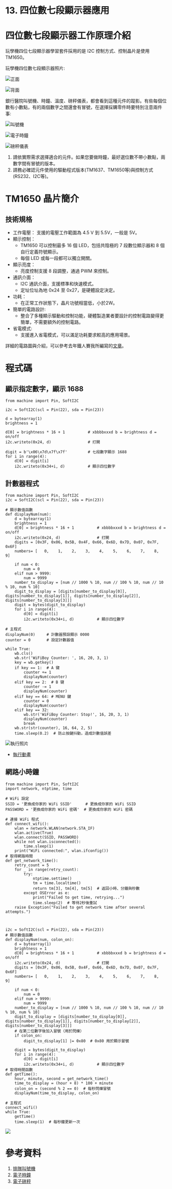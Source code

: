 # 13. 四位數七段顯示器應用

# 四位數七段顯示器工作原理介紹

玩學機四位七段顯示器學習套件採用的是 I2C 控制方式、控制晶片是使用 TM1650。

玩學機四位數七段顯示器照片:


![正面](/img/13/Python12_01.jpg)

![背面](/img/13/Python12_02.jpg)

銀行醫院叫號機、時鐘、溫度、磅秤儀表，都會看到這種元件的蹤影。有些每個位數有小數點，有的兩個數字之間還會有冒號，在選擇採購零件時要特別注意兩件事:

![叫號機](/img/13/Python12_03.png)

![電子時鐘](/img/13/Python12_04.png)

![磅秤儀表](/img/13/Python12_05.png)

1. 請依實際需求選擇適合的元件。如果您要做時鐘，最好選位數不帶小數點，兩數字間有冒號的版本。
2. 請務必確認元件使用的驅動程式版本(TM1637、TM1650等)與控制方式(RS232、I2C等)。

# TM1650 晶片簡介

## 技術規格

* 工作電壓：
    支援的電壓工作範圍為 4.5 V 到 5.5V，一般是 5V。
* 顯示控制：
    - TM1650 可以控制最多 16 個 LED，包括共陰極的 7 段數位顯示器和 8 個自行定義符號顯示。
    - 每個 LED 或每一段都可以獨立開關。
* 顯示亮度：
    - 亮度控制支援 8 段調整，通過 PWM 來控制。
* 通訊介面：
    - I2C 通訊介面，支援標準和快速模式。
    - 定址位址為地 0x24 至 0x27，是硬體設定決定。
* 功耗：
    - 在正常工作狀態下，晶片功號相當低，小於2W。
* 簡單的電路設計:
    - 整合了多種顯示驅動和控制功能，硬體製造業者要設計的控制電路變得更簡單，不需要額外的控制電路。
* 省電模式:
    - 支援進入省電模式，可以滿足功耗要求較高的應用場景。

詳細的電路圖與介紹，可以參考去年鐵人賽我所編寫的[文章](https://ithelp.ithome.com.tw/articles/10318403)。

# 程式碼

## 顯示指定數字，顯示 1688

```
from machine import Pin, SoftI2C

i2c = SoftI2C(scl = Pin(22), sda = Pin(23))

d = bytearray(1)
brightness = 1

d[0] = brightness * 16 + 1          # xbbbbxxxd b = brightness d = on/off
i2c.writeto(0x24, d)                # 打開

digit = b'\x06\x7d\x7f\x7f'         # 七段數字顯示 1688
for i in range(4):
    d[0] = digit[i]
    i2c.writeto(0x34+i, d)          # 顯示四位數字
```

## 計數器程式

```
from machine import Pin, SoftI2C
i2c = SoftI2C(scl = Pin(22), sda = Pin(23))

# 顯示數值函數
def displayNum(num):
    d = bytearray(1)
    brightness = 1
    d[0] = brightness * 16 + 1          # xbbbbxxxd b = brightness d = on/off
    i2c.writeto(0x24, d)                # 打開
    digits = [0x3F, 0x06, 0x5B, 0x4F, 0x66, 0x6D, 0x7D, 0x07, 0x7F, 0x6F]
    numbers= [   0,    1,    2,    3,    4,    5,    6,    7,    8,    9]
    
    if num < 0:
        num = 0
    elif num > 9999:
        num = 9999
    number_to_display = [num // 1000 % 10, num // 100 % 10, num // 10 % 10, num % 10]
    digit_to_display = [digits[number_to_display[0]], digits[number_to_display[1]], digits[number_to_display[2]], digits[number_to_display[3]]]
    digit = bytes(digit_to_display)
    for i in range(4):
        d[0] = digit[i]
        i2c.writeto(0x34+i, d)          # 顯示四位數字

# 主程式
displayNum(0)     # 計數器預設顯示 0000
counter = 0		  # 設定計數器值

while True:
    wb.cls()
    wb.str('WiFiBoy Counter: ', 16, 20, 3, 1)
    key = wb.getkey()
    if key == 1:  # A 键
        counter += 1
        displayNum(counter)
    elif key == 2:  # B 键
        counter -= 1
        displayNum(counter)
    elif key == 64: # MENU 鍵
        counter = 0
        displayNum(counter)
    elif key == 32:
        wb.str('WiFiBoy Counter: Stop!', 16, 20, 3, 1)
        displayNum(counter)
        break
    wb.str(str(counter), 16, 64, 2, 5)
    time.sleep(0.2)  # 防止按鍵抖動，造成計數值誤差
```

![執行照片](/img/13/Python12_06.jpg)

* [執行動畫](/img/13/Python12_07.mp4)

## 網路小時鐘

```
from machine import Pin, SoftI2C
import network, ntptime, time

# WiFi 設定
SSID = '更換成你家的 WiFi SSID'      # 更換成你家的 WiFi SSID
PASSWORD = '更換成你家的 WiFi 密碼'  # 更換成你家的 WiFi 密碼

# 連接 WiFi 程式
def connect_wifi():
    wlan = network.WLAN(network.STA_IF)
    wlan.active(True)
    wlan.connect(SSID, PASSWORD)
    while not wlan.isconnected():
        time.sleep(1)
    print("WiFi connected:", wlan.ifconfig())
# 取得網路時間
def get_network_time():
    retry_count = 5
    for _ in range(retry_count):
        try:
            ntptime.settime()
            tm = time.localtime()
            return tm[3], tm[4], tm[5]  # 返回小時、分鐘與秒數
        except OSError as e:
            print("Failed to get time, retrying...")
            time.sleep(2)  # 等待2秒後重試
    raise Exception("Failed to get network time after several attempts.")



i2c = SoftI2C(scl = Pin(22), sda = Pin(23))
# 顯示數值函數
def displayNum(num, colon_on):
    d = bytearray(1)
    brightness = 1
    d[0] = brightness * 16 + 1          # xbbbbxxxd b = brightness d = on/off
    i2c.writeto(0x24, d)                # 打開
    digits = [0x3F, 0x06, 0x5B, 0x4F, 0x66, 0x6D, 0x7D, 0x07, 0x7F, 0x6F]
    numbers= [   0,    1,    2,    3,    4,    5,    6,    7,    8,    9]
    
    if num < 0:
        num = 0
    elif num > 9999:
        num = 9999
    number_to_display = [num // 1000 % 10, num // 100 % 10, num // 10 % 10, num % 10]
    digit_to_display = [digits[number_to_display[0]], digits[number_to_display[1]], digits[number_to_display[2]], digits[number_to_display[3]]]
    # 在第二位數字後加入冒號（用於閃爍）
    if colon_on:
        digit_to_display[1] |= 0x80  # 0x80 用於顯示冒號
    
    digit = bytes(digit_to_display)
    for i in range(4):
        d[0] = digit[i]
        i2c.writeto(0x34+i, d)          # 顯示四位數字
# 取得時間函數
def getTime():
    hour, minute, second = get_network_time()
    time_to_display = (hour + 8) * 100 + minute
    colon_on = (second % 2 == 0)  # 每秒閃爍冒號
    displayNum(time_to_display, colon_on)

# 主程式
connect_wifi()
while True:
    getTime()
    time.sleep(1)  # 每秒鐘更新一次
```

![](/img/13/Python12_08.jpg) 


# 參考資料

1. [排隊叫號機](https://tw.buy.yahoo.com/gdsale/gdsale.asp?gdid=p0698218186008)
2. [電子時鐘](https://www.etmall.com.tw/i/3621204)
3. [電子磅秤](https://www.shanghese.com.tw/products_detail/70.htm)